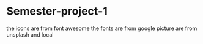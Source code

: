 # Semester-project-1

the icons are from font awesome
the fonts are from google
picture are from unsplash and local